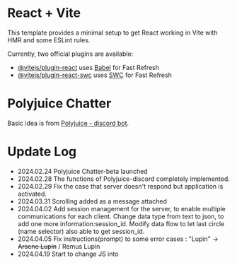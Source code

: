 # React + Vite

This template provides a minimal setup to get React working in Vite with HMR and some ESLint rules.

Currently, two official plugins are available:

- [@vitejs/plugin-react](https://github.com/vitejs/vite-plugin-react/blob/main/packages/plugin-react/README.md) uses [Babel](https://babeljs.io/) for Fast Refresh
- [@vitejs/plugin-react-swc](https://github.com/vitejs/vite-plugin-react-swc) uses [SWC](https://swc.rs/) for Fast Refresh

# Polyjuice Chatter

Basic idea is from [Polyjuice - discord bot](https://github.com/acensia/Polyjuice_dis).

# Update Log

- 2024.02.24
  Polyjuice Chatter-beta launched
- 2024.02.28
  The functions of Polyjuice-discord completely implemented.
- 2024.02.29
  Fix the case that server doesn't respond but application is activated.
- 2024.03.31
  Scrolling added as a message attached
- 2024.04.02
  Add session management for the server, to enable multiple communications for each client.
  Change data type from text to json, to add one more information:session_id.
  Modify data flow to let last circle (name selector) also able to get session_id.
- 2024.04.05
  Fix instructions(prompt) to some error cases : "Lupin" -> ~~Arsene Lupin~~ / Remus Lupin
- 2024.04.19
  Start to change JS into

